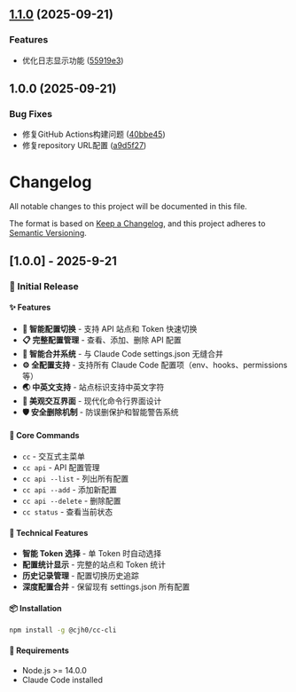 ## [1.1.0](https://github.com/cjh-store/cc/compare/v1.0.0...v1.1.0) (2025-09-21)

### Features

* 优化日志显示功能 ([55919e3](https://github.com/cjh-store/cc/commit/55919e3be2a3dbbd8c36b4ec86b0216d2e6d8dcb))

## 1.0.0 (2025-09-21)

### Bug Fixes

* 修复GitHub Actions构建问题 ([40bbe45](https://github.com/cjh-store/cc/commit/40bbe457ef78f9318c716a80b1f5cbb249679717))
* 修复repository URL配置 ([a9d5f27](https://github.com/cjh-store/cc/commit/a9d5f270195fceab0fa25eda559d4ab6df0b3e31))

# Changelog

All notable changes to this project will be documented in this file.

The format is based on [Keep a Changelog](https://keepachangelog.com/en/1.0.0/),
and this project adheres to [Semantic Versioning](https://semver.org/spec/v2.0.0.html).

## [1.0.0] - 2025-9-21

### 🎉 Initial Release

#### ✨ Features

- **🔄 智能配置切换** - 支持 API 站点和 Token 快速切换
- **📋 完整配置管理** - 查看、添加、删除 API 配置
- **🔗 智能合并系统** - 与 Claude Code settings.json 无缝合并
- **⚙️ 全配置支持** - 支持所有 Claude Code 配置项（env、hooks、permissions 等）
- **🌏 中英文支持** - 站点标识支持中英文字符
- **🎨 美观交互界面** - 现代化命令行界面设计
- **🛡️ 安全删除机制** - 防误删保护和智能警告系统

#### 🚀 Core Commands

- `cc` - 交互式主菜单
- `cc api` - API 配置管理
- `cc api --list` - 列出所有配置
- `cc api --add` - 添加新配置
- `cc api --delete` - 删除配置
- `cc status` - 查看当前状态

#### 🔧 Technical Features

- **智能 Token 选择** - 单 Token 时自动选择
- **配置统计显示** - 完整的站点和 Token 统计
- **历史记录管理** - 配置切换历史追踪
- **深度配置合并** - 保留现有 settings.json 所有配置

#### 📦 Installation

```bash
npm install -g @cjh0/cc-cli
```

#### 🎯 Requirements

- Node.js >= 14.0.0
- Claude Code installed
